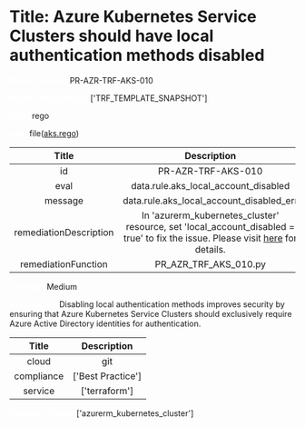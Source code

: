 



# Title: Azure Kubernetes Service Clusters should have local authentication methods disabled


***<font color="white">Master Test Id:</font>*** PR-AZR-TRF-AKS-010

***<font color="white">Master Snapshot Id:</font>*** ['TRF_TEMPLATE_SNAPSHOT']

***<font color="white">type:</font>*** rego

***<font color="white">rule:</font>*** file([aks.rego])  
  
  
  
  

|Title|Description|
| :---: | :---: |
|id|PR-AZR-TRF-AKS-010|
|eval|data.rule.aks_local_account_disabled|
|message|data.rule.aks_local_account_disabled_err|
|remediationDescription|In 'azurerm_kubernetes_cluster' resource, set 'local_account_disabled = true' to fix the issue. Please visit <a href='https://registry.terraform.io/providers/hashicorp/azurerm/latest/docs/resources/kubernetes_cluster#local_account_disabled' target='_blank'>here</a> for details.|
|remediationFunction|PR_AZR_TRF_AKS_010.py|


***<font color="white">Severity:</font>*** Medium

***<font color="white">Description:</font>*** Disabling local authentication methods improves security by ensuring that Azure Kubernetes Service Clusters should exclusively require Azure Active Directory identities for authentication.  
  
  

|Title|Description|
| :---: | :---: |
|cloud|git|
|compliance|['Best Practice']|
|service|['terraform']|


***<font color="white">Resource Types:</font>*** ['azurerm_kubernetes_cluster']


[aks.rego]: https://github.com/prancer-io/prancer-compliance-test/tree/master/azure/terraform/aks.rego
